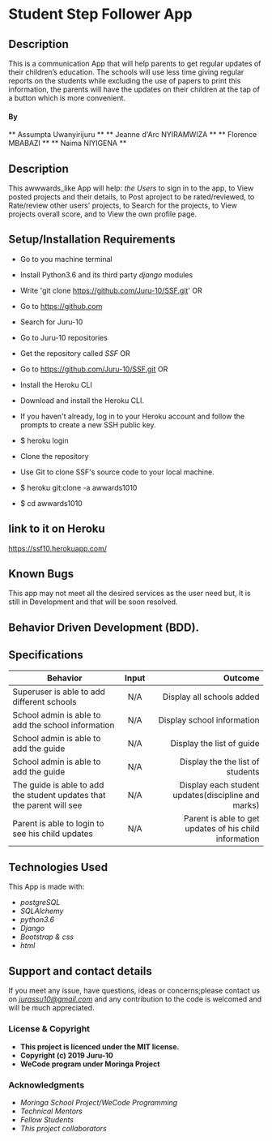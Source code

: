 # Student Step Follower App
## Description

This is a communication App that will help parents to get regular updates of their children’s education. The schools will use less time giving regular reports on the students while excluding the use of papers to print this information, the parents will have the updates on their children at the tap of a button which is more convenient.


#### By
** Assumpta Uwanyirijuru **
** Jeanne d'Arc NYIRAMWIZA **
** Florence MBABAZI **
** Naima NIYIGENA **

## Description
This awwwards_like App will help:
*the Users* to sign in to the app, to View posted projects and their details, to Post aproject to be rated/reviewed, to Rate/review other users' projects, to Search for the projects, to View projects overall score, and to View the own profile page.

## Setup/Installation Requirements

* Go to you machine terminal
* Install Python3.6 and its third party *django* modules
* Write 'git clone https://github.com/Juru-10/SSF.git'
OR
* Go to https://github.com
* Search for Juru-10
* Go to Juru-10 repositories
* Get the repository called *SSF*
OR
* Go to https://github.com/Juru-10/SSF.git
OR
* Install the Heroku CLI
* Download and install the Heroku CLI.

* If you haven't already, log in to your Heroku account and follow the prompts to create a new SSH public key.

* $ heroku login
* Clone the repository
* Use Git to clone SSF's source code to your local machine.

* $ heroku git:clone -a awwards1010
* $ cd awwards1010

## link to it on Heroku

https://ssf10.herokuapp.com/

## Known Bugs

This app may not meet all the desired services as the user need but,
It is still in Development and that will be soon resolved.

## Behavior Driven Development (BDD).

## Specifications

| Behavior        | Input           | Outcome  |
| ------------- |:-------------:| -----:|
| Superuser is able to add different schools | N/A | Display all schools added|
| School admin is able to add the school information | N/A | Display school information |
| School admin is able to add the guide | N/A| Display the list of guide |
| School admin is able to add the guide | N/A | Display the the list of students |
| The guide  is able to add the student updates that the parent will see| N/A | Display each student updates(discipline and marks) |
| Parent is able to login to see his child updates | N/A | Parent is able to get updates of his child information |

## Technologies Used

This App is made with:
* *postgreSQL*
* *SQLAlchemy*
* *python3.6*
* *Django*
* *Bootstrap & css*
* *html*

## Support and contact details

If you meet any issue, have questions, ideas or concerns;please contact us on
*jurassu10@gmail.com* and any contribution to the code is welcomed and will be much appreciated.

### License & Copyright

* **This project is licenced under the MIT license.**
* **Copyright (c) 2019 Juru-10**
* **WeCode program under Moringa Project**

### Acknowledgments

* *Moringa School Project/WeCode Programming*
* *Technical Mentors*
* *Fellow Students*
* *This project collaborators*
